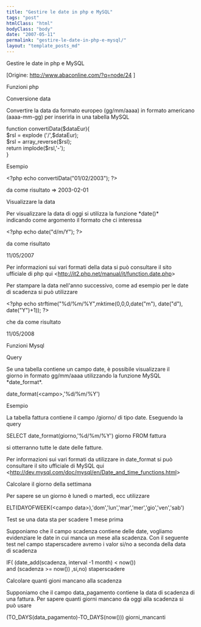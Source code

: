 ```yaml
---
title: "Gestire le date in php e MySQL"
tags: "post"
htmlClass: "html"
bodyClass: "body"
date: "2007-05-11"
permalink: "gestire-le-date-in-php-e-mysql/"
layout: "template_posts_md"
---
```

<p>Gestire le date in php e MySQL</p>
<p>[Origine: <a href="http://www.abaconline.com/?q=node/24">http://www.abaconline.com/?q=node/24</a> ]</p>
<p>    Funzioni php</p>
<p>      Conversione data</p>
<p>Convertire la data da formato europeo (gg/mm/aaaa) in formato americano <br />(aaaa-mm-gg) per inserirla in una tabella MySQL</p>
<p>function convertiData($dataEur){<br />$rsl = explode (&#39;/&#39;,$dataEur);<br />$rsl = array_reverse($rsl);<br />return implode($rsl,&#39;-&#39;);<br />}</p>
<p>        Esempio</p>
<p>&lt;?php echo convertiData(&quot;01/02/2003&quot;); ?&gt;</p>
<p>da come risultato =&gt; 2003-02-01</p>
<p><p>      Visualizzare la data</p>
<p>Per visualizzare la data di oggi si utilizza la funzione *date()* <br />indicando come argomento il formato che ci interessa</p>
<p>&lt;?php echo date(&quot;d/m/Y&quot;); ?&gt;</p>
<p>da come risultato</p>
<p>11/05/2007</p>
<p>Per informazioni sui vari formati della data si pu&#242; consultare il sito <br />ufficiale di php qui &lt;<a href="http://it2.php.net/manual/it/function.date.php">http://it2.php.net/manual/it/function.date.php</a>&gt;</p>
<p><p>Per stampare la data nell&#39;anno successivo, come ad esempio per le date <br />di scadenza si pu&#242; utilizzare</p>
<p>&lt;?php echo strftime(&quot;%d/%m/%Y&quot;,mktime(0,0,0,date(&quot;m&quot;), date(&quot;d&quot;), <br />date(&quot;Y&quot;)+1)); ?&gt;</p>
<p>che da come risultato</p>
<p>11/05/2008</p>
<p><p>    Funzioni Mysql</p>
<p>      Query</p>
<p>Se una tabella contiene un campo date, &#232; possibile visualizzare il <br />giorno in formato gg/mm/aaaa utilizzando la funzione MySQL *date_format*.</p>
<p>date_format(&lt;campo&gt;,&#39;%d/%m/%Y&#39;)</p>
<p>        Esempio</p>
<p>La tabella fattura contiene il campo /giorno/ di tipo date. Eseguendo la <br />query</p>
<p>SELECT date_format(giorno,&#39;%d/%m/%Y&#39;) giorno FROM fattura</p>
<p>si otterranno tutte le date delle fatture.</p>
<p>Per informazioni sui vari formati da utilizzare in date_format si pu&#242; <br />consultare il sito ufficiale di MySQL qui <br />&lt;<a href="http://dev.mysql.com/doc/mysql/en/Date_and_time_functions.html">http://dev.mysql.com/doc/mysql/en/Date_and_time_functions.html</a>&gt;</p>
<p><p>    Calcolare il giorno della settimana</p>
<p>Per sapere se un giorno &#232; luned&#236; o marted&#236;, ecc utilizzare</p>
<p>ELT(DAYOFWEEK(&lt;campo data&gt;),&#39;dom&#39;,&#39;lun&#39;,&#39;mar&#39;,&#39;mer&#39;,&#39;gio&#39;,&#39;ven&#39;,&#39;sab&#39;)</p>
<p><p>      Test se una data sta per scadere 1 mese prima</p>
<p>Supponiamo che il campo scadenza contiene delle date, vogliamo <br />evidenziare le date in cui manca un mese alla scadenza. Con il seguente <br />test nel campo staperscadere avremo i valor si/no a seconda della data <br />di scadenza</p>
<p>IF( (date_add(scadenza, interval -1 month) &lt; now())<br />and (scadenza &gt;= now()) ,si,no) staperscadere</p>
<p><p>    Calcolare quanti gioni mancano alla scadenza</p>
<p>Supponiamo che il campo data_pagamento contiene la data di scadenza di <br />una fattura. Per sapere quanti giorni mancano da oggi alla scadenza si <br />pu&#242; usare</p>
<p>(TO_DAYS(data_pagamento)-TO_DAYS(now())) giorni_mancanti</p>
